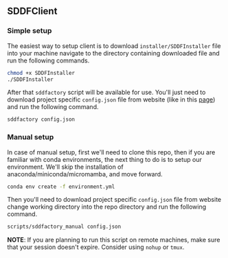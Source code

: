 ## SDDFClient

### Simple setup
The easiest way to setup client is to download `installer/SDDFInstaller` file into your machine navigate to the directory containing downloaded file and run the following commands.
```bash
chmod +x SDDFInstaller
./SDDFInstaller
```
After that `sddfactory` script will be available for use. You'll just need to download project specific `config.json` file from website (like in this [page](https://sddfactory.cloud/projects/dft-energy)) and run the following command.
```bash
sddfactory config.json
```

### Manual setup
In case of manual setup, first we'll need to clone this repo, then if you are familiar with conda environments, the next thing to do is to setup our environment. We'll skip the installation of anaconda/miniconda/micromamba, and move forward.
```bash
conda env create -f environment.yml
```
Then you'll need to download project specific `config.json` file from website change working directory into the repo directory and run the following command.
```bash
scripts/sddfactory_manual config.json
```

**NOTE**: If you are planning to run this script on remote machines, make sure that your session doesn't expire. Consider using `nohup` or `tmux`.
